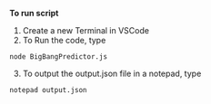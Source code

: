 **To run script**
1) Create a new Terminal in VSCode
2) To Run the code, type
   
 `node BigBangPredictor.js ` 
 
3) To output the output.json file in a notepad, type

 `notepad output.json `
   
